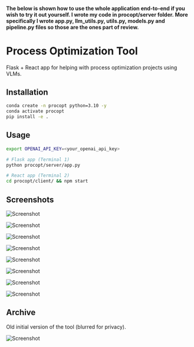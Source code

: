 #### The below is shown how to use the whole application end-to-end if you wish to try it out yourself. I wrote my code in procopt/server folder. More specifically I wrote app.py, llm_utils.py, utils.py, models.py and pipeline.py files so those are the ones part of review.

# Process Optimization Tool

Flask + React app for helping with process optimization projects using VLMs.

## Installation
```bash
conda create -n procopt python=3.10 -y
conda activate procopt
pip install -e .
```

## Usage
```bash
export OPENAI_API_KEY=<your_openai_api_key>

# Flask app (Terminal 1)
python procopt/server/app.py

# React app (Terminal 2)
cd procopt/client/ && npm start
```

## Screenshots

![Screenshot](assets/demo_1.png)

![Screenshot](assets/demo_2.png)

![Screenshot](assets/demo_3.png)

![Screenshot](assets/demo_4.png)

![Screenshot](assets/demo_5.png)

![Screenshot](assets/demo_6.png)

![Screenshot](assets/demo_7.png)

![Screenshot](assets/demo_8.png)

## Archive

Old initial version of the tool (blurred for privacy).

![Screenshot](assets/blur.png)

